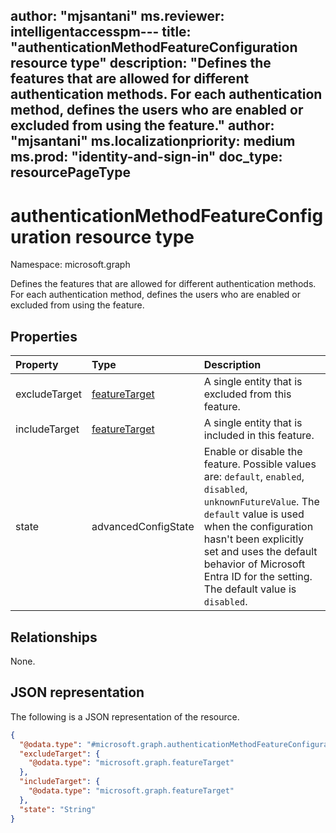 author: "mjsantani"
ms.reviewer: intelligentaccesspm---
title: "authenticationMethodFeatureConfiguration resource type"
description: "Defines the features that are allowed for different authentication methods. For each authentication method, defines the users who are enabled or excluded from using the feature."
author: "mjsantani"
ms.localizationpriority: medium
ms.prod: "identity-and-sign-in"
doc_type: resourcePageType
---

# authenticationMethodFeatureConfiguration resource type
Namespace: microsoft.graph

Defines the features that are allowed for different authentication methods. For each authentication method, defines the users who are enabled or excluded from using the feature.

## Properties
|Property|Type|Description|
|:---|:---|:---|
|excludeTarget|[featureTarget](../resources/featuretarget.md)|A single entity that is excluded from this feature.|
|includeTarget|[featureTarget](../resources/featuretarget.md)|A single entity that is included in this feature.|
|state|advancedConfigState|Enable or disable the feature. Possible values are: `default`, `enabled`, `disabled`, `unknownFutureValue`. The `default` value is used when the configuration hasn't been explicitly set and uses the default behavior of Microsoft Entra ID for the setting. The default value is `disabled`.|

## Relationships
None.

## JSON representation
The following is a JSON representation of the resource.
<!-- {
  "blockType": "resource",
  "@odata.type": "microsoft.graph.authenticationMethodFeatureConfiguration"
}
-->
``` json
{
  "@odata.type": "#microsoft.graph.authenticationMethodFeatureConfiguration",
  "excludeTarget": {
    "@odata.type": "microsoft.graph.featureTarget"
  },
  "includeTarget": {
    "@odata.type": "microsoft.graph.featureTarget"
  },
  "state": "String"
}
```
